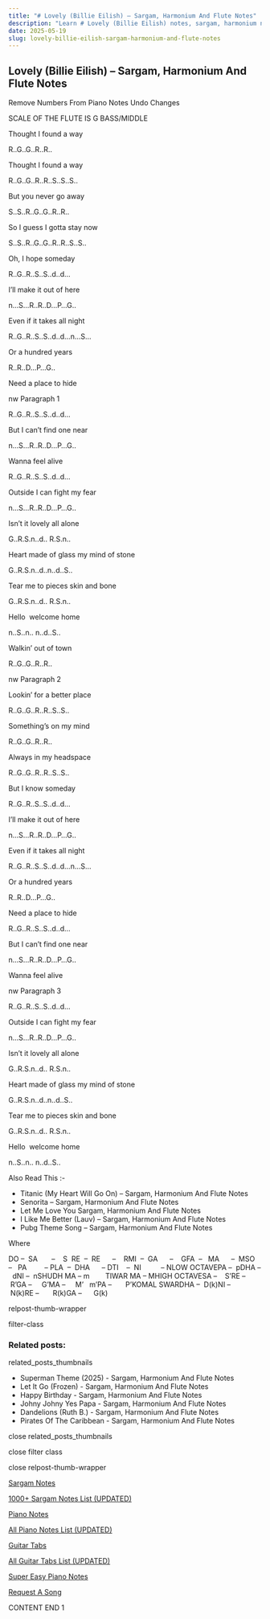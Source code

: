 ```yaml
---
title: "# Lovely (Billie Eilish) – Sargam, Harmonium And Flute Notes"
description: "Learn # Lovely (Billie Eilish) notes, sargam, harmonium notations and flute notes. Easy step-by-step tutorial for beginners."
date: 2025-05-19
slug: lovely-billie-eilish-sargam-harmonium-and-flute-notes
---
```


## Lovely (Billie Eilish) – Sargam, Harmonium And Flute Notes

Remove Numbers From Piano Notes
Undo Changes

SCALE OF THE FLUTE IS G BASS/MIDDLE

Thought I found a way

R..G..G..R..R..

Thought I found a way

R..G..G..R..R..S..S..S..

But you never go away

S..S..R..G..G..R..R..

So I guess I gotta stay now

S..S..R..G..G..R..R..S..S..

Oh, I hope someday

R..G..R..S..S..d..d…

I’ll make it out of here

n…S…R..R..D…P…G..

Even if it takes all night

R..G..R..S..S..d..d…n…S…

Or a hundred years

R..R..D…P…G..

Need a place to hide

nw Paragraph 1

R..G..R..S..S..d..d…

But I can’t find one near

n…S…R..R..D…P…G..

Wanna feel alive

R..G..R..S..S..d..d…

Outside I can fight my fear

n…S…R..R..D…P…G..

Isn’t it lovely all alone

G..R.S.n..d.. R.S.n..

Heart made of glass my mind of stone

G..R.S.n..d..n..d..S..

Tear me to pieces skin and bone

G..R.S.n..d.. R.S.n..

Hello  welcome home

n..S..n.. n..d..S..

Walkin’ out of town

R..G..G..R..R..

nw Paragraph 2

Lookin’ for a better place

R..G..G..R..R..S..S..

Something’s on my mind

R..G..G..R..R..

Always in my headspace

R..G..G..R..R..S..S..

But I know someday

R..G..R..S..S..d..d…

I’ll make it out of here

n…S…R..R..D…P…G..

Even if it takes all night

R..G..R..S..S..d..d…n…S…

Or a hundred years

R..R..D…P…G..

Need a place to hide

R..G..R..S..S..d..d…

But I can’t find one near

n…S…R..R..D…P…G..

Wanna feel alive

nw Paragraph 3

R..G..R..S..S..d..d…

Outside I can fight my fear

n…S…R..R..D…P…G..

Isn’t it lovely all alone

G..R.S.n..d.. R.S.n..

Heart made of glass my mind of stone

G..R.S.n..d..n..d..S..

Tear me to pieces skin and bone

G..R.S.n..d.. R.S.n..

Hello  welcome home

n..S..n.. n..d..S..

Also Read This :-

* Titanic (My Heart Will Go On) – Sargam, Harmonium And Flute Notes
* Senorita – Sargam, Harmonium And Flute Notes
* Let Me Love You Sargam, Harmonium And Flute Notes
* I Like Me Better (Lauv) – Sargam, Harmonium And Flute Notes
* Pubg Theme Song – Sargam, Harmonium And Flute Notes

Where

DO –  SA       –    S  RE  –  RE      –    RMI  –  GA      –    GFA  –   MA      –  MSO  –   PA         – PLA  –  DHA      – DTI    –  NI          – NLOW OCTAVEPA –  pDHA –  dNI –  nSHUDH MA – m        TIWAR MA – MHIGH OCTAVESA –    S’RE –     R’GA –     G’MA –     M’   m’PA –       P’KOMAL SWARDHA –  D(k)NI –       N(k)RE –       R(k)GA –      G(k)

relpost-thumb-wrapper

filter-class

### Related posts:

related_posts_thumbnails

* Superman Theme (2025) - Sargam, Harmonium And Flute Notes
* Let It Go (Frozen) - Sargam, Harmonium And Flute Notes
* Happy Birthday - Sargam, Harmonium And Flute Notes
* Johny Johny Yes Papa - Sargam, Harmonium And Flute Notes
* Dandelions (Ruth B.) - Sargam, Harmonium And Flute Notes
* Pirates Of The Caribbean - Sargam, Harmonium And Flute Notes

close related_posts_thumbnails

close filter class

close relpost-thumb-wrapper

[Sargam Notes](/sargam-notes.html)

[1000+ Sargam Notes List (UPDATED)](/all-songs-list-sargam-notes.html)

[Piano Notes](/piano-notes.html)

[All Piano Notes List (UPDATED)](/all-songs-list-piano-notes.html)

[Guitar Tabs](/guitar-tabs.html)

[All Guitar Tabs List (UPDATED)](/all-songs-list-guitar-tabs.html)

[Super Easy Piano Notes](https://studywall.in/)

[Request A Song](/request-a-song.html)

CONTENT END 1

